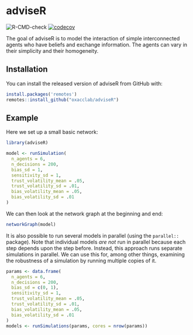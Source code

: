 # adviseR

<!-- badges: start -->
![R-CMD-check](https://github.com/oxacclab/adviseR/workflows/R-CMD-check/badge.svg)
[![codecov](https://codecov.io/gh/oxacclab/adviseR/branch/master/graph/badge.svg)](https://codecov.io/gh/oxacclab/adviseR)
<!-- badges: end -->

The goal of adviseR is to model the interaction of simple interconnected agents who have beliefs and exchange information.
The agents can vary in their simplicity and their homogeneity.

## Installation

You can install the released version of adviseR from GitHub with:

``` r
install.packages('remotes')
remotes::install_github("oxacclab/adviseR")
```

## Example

Here we set up a small basic network:

``` r
library(adviseR)

model <- runSimulation(
  n_agents = 6,
  n_decisions = 200,
  bias_sd = 1,
  sensitivity_sd = 1,
  trust_volatility_mean = .05,
  trust_volatility_sd = .01,
  bias_volatility_mean = .05,
  bias_volatility_sd = .01
)

```

We can then look at the network graph at the beginning and end:

``` r
networkGraph(model)
```

It is also possible to run several models in parallel (using the `parallel::` package).
Note that individual models _are not_ run in parallel because each step depends upon the step before.
Instead, this approach runs separate simulations in parallel.
We can use this for, among other things, examining the robustness of a simulation by running multiple copies of it.

``` r
params <- data.frame(
  n_agents = 6,
  n_decisions = 200,
  bias_sd = c(0, 1),
  sensitivity_sd = 1,
  trust_volatility_mean = .05,
  trust_volatility_sd = .01,
  bias_volatility_mean = .05,
  bias_volatility_sd = .01
)
models <- runSimulations(params, cores = nrow(params))
```
